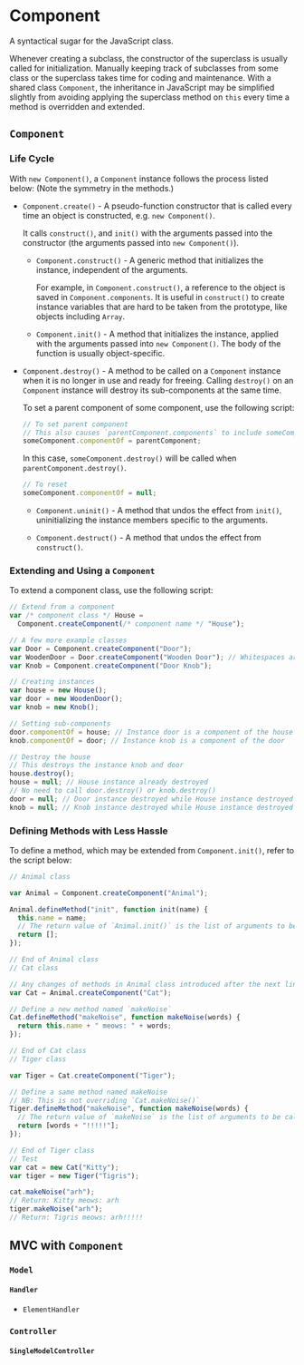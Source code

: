 
# Component

A syntactical sugar for the JavaScript class.

Whenever creating a subclass, the constructor of the superclass is usually called for initialization. Manually keeping track of subclasses from some class or the superclass takes time for coding and maintenance. With a shared class `Component`, the inheritance in JavaScript may be simplified slightly from avoiding applying the superclass method on `this` every time a method is overridden and extended.

## `Component`

### Life Cycle

With `new Component()`, a `Component` instance follows the process listed below: (Note the symmetry in the methods.)

- `Component.create()` - A pseudo-function constructor that is called every time an object is constructed, e.g. `new Component()`.

  It calls `construct()`, and `init()` with the arguments passed into the constructor (the arguments passed into `new Component()`).

  - `Component.construct()` - A generic method that initializes the instance, independent of the arguments.

    For example, in `Component.construct()`, a reference to the object is saved in `Component.components`. It is useful in `construct()` to create instance variables that are hard to be taken from the prototype, like objects including `Array`.

  - `Component.init()` - A method that initializes the instance, applied with the arguments passed into `new Component()`. The body of the function is usually object-specific.

- `Component.destroy()` - A method to be called on a `Component` instance when it is no longer in use and ready for freeing. Calling `destroy()` on an `Component` instance will destroy its sub-components at the same time.

  To set a parent component of some component, use the following script:

  ```JavaScript
  // To set parent component
  // This also causes `parentComponent.components` to include someComponent
  someComponent.componentOf = parentComponent;
  ```

  In this case, `someComponent.destroy()` will be called when `parentComponent.destroy()`.

  ```JavaScript
  // To reset
  someComponent.componentOf = null;
  ```

  - `Component.uninit()` - A method that undos the effect from `init()`, uninitializing the instance members specific to the arguments.

  - `Component.destruct()` - A method that undos the effect from `construct()`.

### Extending and Using a `Component`

To extend a component class, use the following script:

```JavaScript
// Extend from a component
var /* component class */ House =
  Component.createComponent(/* component name */ "House");

// A few more example classes
var Door = Component.createComponent("Door");
var WoodenDoor = Door.createComponent("Wooden Door"); // Whitespaces are allowed as a component name
var Knob = Component.createComponent("Door Knob");

// Creating instances
var house = new House();
var door = new WoodenDoor();
var knob = new Knob();

// Setting sub-components
door.componentOf = house; // Instance door is a component of the house
knob.componentOf = door; // Instance knob is a component of the door

// Destroy the house
// This destroys the instance knob and door
house.destroy();
house = null; // House instance already destroyed
// No need to call door.destroy() or knob.destroy()
door = null; // Door instance destroyed while House instance destroyed
knob = null; // Knob instance destroyed while House instance destroyed
```

### Defining Methods with Less Hassle

To define a method, which may be extended from `Component.init()`, refer to the script below:

```JavaScript
// Animal class

var Animal = Component.createComponent("Animal");

Animal.defineMethod("init", function init(name) {
  this.name = name;
  // The return value of `Animal.init()` is the list of arguments to be called on `Component.init()`, this functioning like a proxy.
  return [];
});

// End of Animal class
// Cat class

// Any changes of methods in Animal class introduced after the next line will not be effective to the Cat class.
var Cat = Animal.createComponent("Cat");

// Define a new method named `makeNoise`
Cat.defineMethod("makeNoise", function makeNoise(words) {
  return this.name + " meows: " + words;
});

// End of Cat class
// Tiger class

var Tiger = Cat.createComponent("Tiger");

// Define a same method named makeNoise
// NB: This is not overriding `Cat.makeNoise()`
Tiger.defineMethod("makeNoise", function makeNoise(words) {
  // The return value of `makeNoise` is the list of arguments to be called on the `makeNoise` method of the superclass, this functioning like a proxy.
  return [words + "!!!!!"];
});

// End of Tiger class
// Test
var cat = new Cat("Kitty");
var tiger = new Tiger("Tigris");

cat.makeNoise("arh");
// Return: Kitty meows: arh
tiger.makeNoise("arh");
// Return: Tigris meows: arh!!!!!
```

## MVC with `Component`

### `Model`

#### `Handler`

- `ElementHandler`

### `Controller`

#### `SingleModelController`
